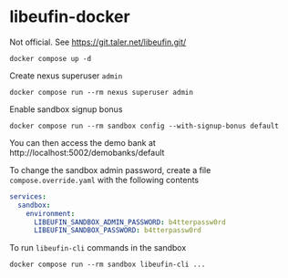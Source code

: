 # libeufin-docker

Not official. See https://git.taler.net/libeufin.git/

````shell
docker compose up -d
````

Create nexus superuser `admin`

````shell
docker compose run --rm nexus superuser admin
````

Enable sandbox signup bonus

````shell
docker compose run --rm sandbox config --with-signup-bonus default
````

You can then access the demo bank at http://localhost:5002/demobanks/default

To change the sandbox admin password, create a file `compose.override.yaml` with the following contents

````yaml
services:
  sandbox:
    environment:
      LIBEUFIN_SANDBOX_ADMIN_PASSWORD: b4tterpassw0rd
      LIBEUFIN_SANDBOX_PASSWORD: b4tterpassw0rd
````

To run `libeufin-cli` commands in the sandbox

````shell
docker compose run --rm sandbox libeufin-cli ...
````
